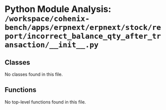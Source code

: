 # Python Module Analysis: `/workspace/cohenix-bench/apps/erpnext/erpnext/stock/report/incorrect_balance_qty_after_transaction/__init__.py`

## Classes

No classes found in this file.


## Functions

No top-level functions found in this file.
